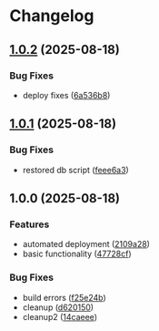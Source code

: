 # Changelog

## [1.0.2](https://github.com/HCL-CDP-TA/fake-google/compare/v1.0.1...v1.0.2) (2025-08-18)


### Bug Fixes

* deploy fixes ([6a536b8](https://github.com/HCL-CDP-TA/fake-google/commit/6a536b832fe4aaccbb1d2b84dde9e25478bd6d84))

## [1.0.1](https://github.com/HCL-CDP-TA/fake-google/compare/v1.0.0...v1.0.1) (2025-08-18)


### Bug Fixes

* restored db script ([feee6a3](https://github.com/HCL-CDP-TA/fake-google/commit/feee6a349e49e41e10f6afd03b32f7f172437ed6))

## 1.0.0 (2025-08-18)


### Features

* automated deployment ([2109a28](https://github.com/HCL-CDP-TA/fake-google/commit/2109a28cb869cebbe261891d0c5677e4aca50939))
* basic functionality ([47728cf](https://github.com/HCL-CDP-TA/fake-google/commit/47728cf880b2a249f0b635180f7a2399a3a8841d))


### Bug Fixes

* build errors ([f25e24b](https://github.com/HCL-CDP-TA/fake-google/commit/f25e24b684e5e4bdfb54d075330a5501f8d9a8be))
* cleanup ([d620150](https://github.com/HCL-CDP-TA/fake-google/commit/d6201506dd0dcbc18e2a4406bb0225ca8d86b646))
* cleanup2 ([14caeee](https://github.com/HCL-CDP-TA/fake-google/commit/14caeee1c9fda3b6f827694258fae34ce8c96e91))
